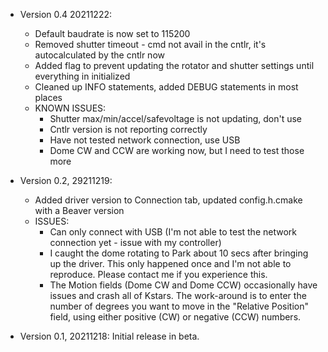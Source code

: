- Version 0.4 20211222:
  - Default baudrate is now set to 115200
  - Removed shutter timeout - cmd not avail in the cntlr, it's autocalculated by the cntlr now
  - Added flag to prevent updating the rotator and shutter settings until everything in initialized
  - Cleaned up INFO statements, added DEBUG statements in most places
  - KNOWN ISSUES:
    - Shutter max/min/accel/safevoltage is not updating, don't use
    - Cntlr version is not reporting correctly
    - Have not tested network connection, use USB
    - Dome CW and CCW are working now, but I need to test those more
    
- Version 0.2, 29211219: 
  - Added driver version to Connection tab, updated config.h.cmake with a Beaver version
  - ISSUES:
    - Can only connect with USB (I'm not able to test the network connection yet - issue with my controller)
    - I caught the dome rotating to Park about 10 secs after bringing up the driver.  This only happened once and I'm not able to reproduce.  Please contact me if you experience this.
    - The Motion fields (Dome CW and Dome CCW) occasionally have issues and crash all of Kstars.  The work-around is to enter the number of degrees you want to move in the "Relative Position" field, using either positive (CW) or negative (CCW) numbers.
    
- Version 0.1, 20211218:  Initial release in beta.
